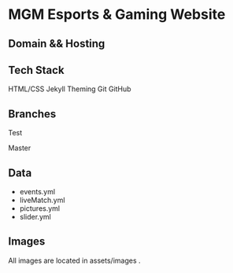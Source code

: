 # MGM Esports & Gaming Website
## Domain && Hosting

## Tech Stack
HTML/CSS
Jekyll Theming
Git
GitHub

## Branches
Test

Master

## Data 
- events.yml
- liveMatch.yml
- pictures.yml
- slider.yml

## Images
All images are located in assets/images .
